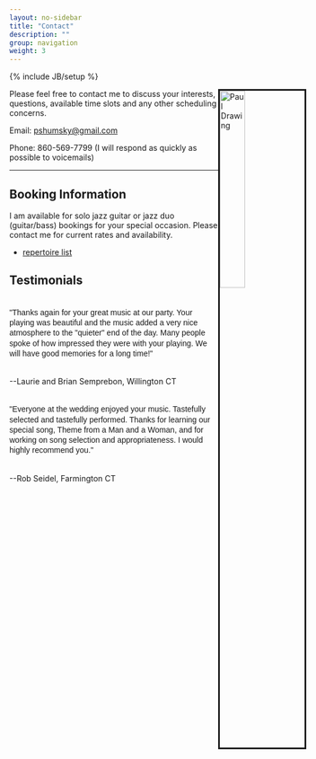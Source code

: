 ```yaml
---
layout: no-sidebar
title: "Contact"
description: ""
group: navigation
weight: 3
---
```

{% include JB/setup %}

<style type="text/css">
.quote-testimonials {
	font-family: PT Sans, sans-serif;
	font-size: 14px;
	line-height: 1.3em;
	white-space: pre-wrap;
}
</style>



<div class="side-image">
	<img src="{{ BASE_PATH }}/assets/images/paul_greyscale.gif" alt="Paul Drawing" style="float:right; width:30%; height:30%; margin-right: -25px; border: solid 3px;"/>
</div>

Please feel free to contact me to discuss your interests, questions, available time slots and any other scheduling concerns.

Email: pshumsky@gmail.com

Phone: 860-569-7799 (I will respond as quickly as possible to voicemails)

<hr>




## Booking Information

I am available for solo jazz guitar or jazz duo (guitar/bass) bookings for your special occasion.
Please contact me for current rates and availability.

* [repertoire list](/guitar_repertoire.html)


## Testimonials 

<p class="quote-testimonials">
"Thanks again for your great music at our party. Your playing was beautiful and the music added a very nice atmosphere to the "quieter" end of the day. Many people spoke of how impressed they were with your playing. We will have good memories for a long time!"

--Laurie and Brian Semprebon, Willington CT
</p>

<p class="quote-testimonials">
"Everyone at the wedding enjoyed your music. Tastefully selected and tastefully performed. Thanks for learning our special song, Theme from a Man and a Woman, and for working on song selection and appropriateness. I would highly recommend you."

--Rob Seidel, Farmington CT

</p>


